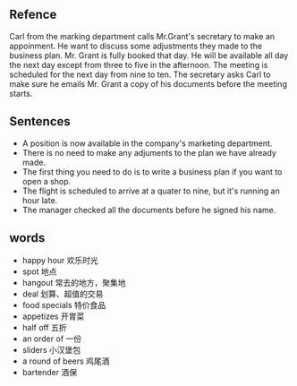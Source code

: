 ## Refence
Carl from the marking department calls Mr.Grant's secretary to make an appoinment. He want to discuss some adjustments they made to the business plan.
Mr. Grant is fully booked that day. He will be available all day the next day except from three to five in the afternoon. The meeting is scheduled for the next day from nine to ten. 
The secretary asks Carl to make sure he emails Mr. Grant a copy of his documents before the meeting starts. 

## Sentences
* A position is now available in the company's marketing department.
* There is no need to make any adjuments to the plan we have already made.
* The first thing you need to do is to write a business plan if you want to open a shop.
* The flight is scheduled to arrive at a quater to nine, but it's running an hour late.
* The manager checked all the documents before he signed his name.

## words
* happy hour 欢乐时光
* spot 地点
* hangout 常去的地方，聚集地
* deal 划算、超值的交易
* food specials 特价食品
* appetizes 开胃菜
* half off 五折
* an order of 一份
* sliders 小汉堡包
* a round of beers 鸡尾酒
* bartender 酒保
